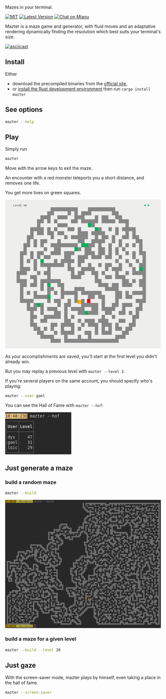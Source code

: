 
Mazes in your terminal.

[![MIT][s2]][l2] [![Latest Version][s1]][l1] [![Chat on Miaou][s4]][l4]

[s1]: https://img.shields.io/crates/v/mazter.svg
[l1]: https://crates.io/crates/mazter

[s2]: https://img.shields.io/badge/license-MIT-blue.svg
[l2]: LICENSE

[s4]: https://miaou.dystroy.org/static/shields/room.svg
[l4]: https://miaou.dystroy.org/3490?mazter

Mazter is a maze game and generator, with fluid moves and an adaptative rendering dynamically finding the resolution which best suits your terminal's size.


[![asciicast](https://asciinema.org/a/Ip2uIlWMZhjpEotKK5I9Vll65.svg)](https://asciinema.org/a/Ip2uIlWMZhjpEotKK5I9Vll65?autoplay=true&loop=true)


## Install

Either

* download the precompiled binaries from the [official site](https://dystroy.org/mazter),
* or [install the Rust development environment](https://rustup.rs/) then run `cargo install mazter`

## See options

```bash
mazter --help
```

## Play

Simply run

```bash
mazter
```

Move with the arrow keys to exit the maze.

An encounter with a red monster teleports you a short distance, and removes one life.

You get more lives on green squares.

![screenshot](website/level-40-white.png)

As your accomplishments are saved, you'll start at the first level you didn't already win.

But you may replay a previous level with `mazter --level 3`.

If you're several players on the same account, you should specify who's playing:


```bash
mazter --user gael
```

You can see the Hall of Fame with `mazter --hof`:

![screenshot](website/hof.png)

## Just generate a maze

### build a random maze

```bash
mazter --build
```

![screenshot](website/build.png)

### build a maze for a given level

```bash
mazter --build --level 20
```

## Just gaze

With the screen-saver mode, mazter plays by himself, even taking a place in the hall of fame.

```bash
mazter --screen-saver
```


